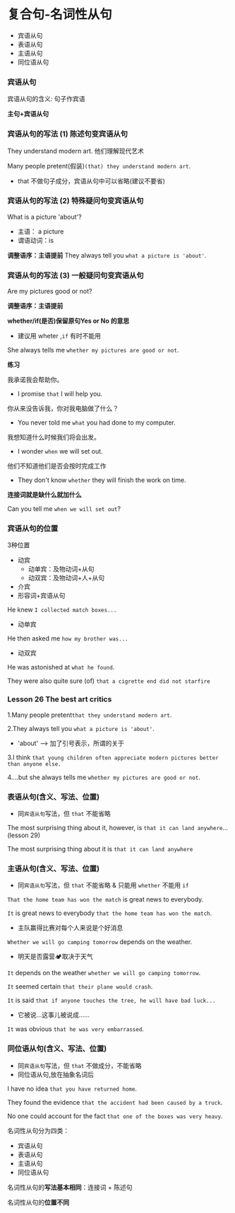 # 复合句-名词性从句
* 宾语从句
* 表语从句
* 主语从句
* 同位语从句

### 宾语从句

宾语从句的含义: 句子作宾语

**主句+宾语从句**

### 宾语从句的写法 (1) 陈述句变宾语从句

They understand modern art. 他们理解现代艺术

Many people pretent(假装)`(that) they understand modern art`.
* that 不做句子成分，宾语从句中可以省略(建议不要省)

### 宾语从句的写法 (2) 特殊疑问句变宾语从句

What is a picture 'about'?
* 主语： a picture
* 谓语动词：is

**调整语序：主语提前**
They always tell you `what a picture is 'about'`.

### 宾语从句的写法 (3) 一般疑问句变宾语从句

Are my pictures good or not?

**调整语序：主语提前**

**whether/if(是否)保留原句Yes or No 的意思**
* 建议用 wheter ,`if` 有时不能用

She always tells me `whether my pictures are good or not`.

**练习**

我承诺我会帮助你。
* I promise `that` I will help you.

你从来没告诉我，你对我电脑做了什么？
* You never told me `what` you had done to my computer.

我想知道什么时候我们将会出发。
* I wonder `when` we will set out.

他们不知道他们是否会按时完成工作
* They don't know `whether` they will finish the work on time.

**连接词就是缺什么就加什么**

Can you tell me `when we will set out`?

### 宾语从句的位置

3种位置

* 动宾
  * 动单宾：及物动词+从句
  * 动双宾：及物动词+人+从句
* 介宾
* 形容词+宾语从句

He knew `I collected match boxes...` 
* 动单宾

He then asked me `how my brother was...`
* 动双宾

He was astonished at `what he found`.

They were also quite sure (of) `that a cigrette end did not starfire`

### Lesson 26 The best art critics

1.Many people pretent`that they understand modern art`.

2.They always tell you `what a picture is 'about'`.
* 'about' --> 加了引号表示，所谓的关于

3.I think `that young children often appreciate modern pictures better than anyone else.`

4....but she always tells me `whether my pictures are good or not`.

### 表语从句(含义、写法、位置)
* 同`宾语从句`写法，但 `that` 不能省略

The most surprising thing about it, however, is `that it can land anywhere`...(lesson 29)

The most surprising thing about it is `that it can land anywhere`

### 主语从句(含义、写法、位置)
* 同`宾语从句`写法，但 `that` 不能省略 & 只能用 `whether` 不能用 `if`

`That the home team has won the match` is great news to everybody.

`It` is great news to everybody `that the home team has won the match`.
* 主队赢得比赛对每个人来说是个好消息

`Whether we will go camping tomorrow` depends on the weather.
* 明天是否露营🏕取决于天气

`It` depends on the weather `whether we will go camping tomorrow`.

`It` seemed certain `that their plane would crash`.

`It` is said `that if anyone touches the tree, he will have bad luck...`
* 它被说...这事儿被说成……

`It` was obvious `that he was very embarrassed`.

### 同位语从句(含义、写法、位置)
* 同`宾语从句`写法，但 `that` 不做成分，不能省略
* 同位语从句,放在抽象名词后

I have no idea `that you have returned home`.

They found the evidence `that the accident had been caused by a truck`.

No one could account for the fact `that one of the boxes was very heavy`.

名词性从句分为四类：
* 宾语从句
* 表语从句
* 主语从句
* 同位语从句

名词性从句的**写法基本相同**：连接词 + 陈述句

名词性从句的**位置不同**



